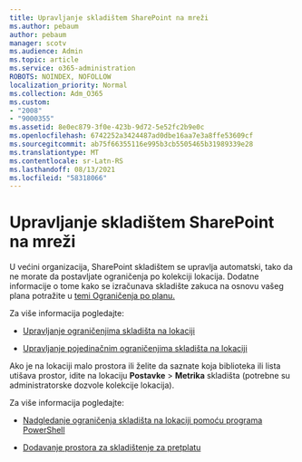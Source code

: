 ```yaml
---
title: Upravljanje skladištem SharePoint na mreži
ms.author: pebaum
author: pebaum
manager: scotv
ms.audience: Admin
ms.topic: article
ms.service: o365-administration
ROBOTS: NOINDEX, NOFOLLOW
localization_priority: Normal
ms.collection: Adm_O365
ms.custom:
- "2008"
- "9000355"
ms.assetid: 8e0ec879-3f0e-423b-9d72-5e52fc2b9e0c
ms.openlocfilehash: 6742252a3424487ad0dbe16aa7e3a8ffe53609cf
ms.sourcegitcommit: ab75f66355116e995b3cb5505465b31989339e28
ms.translationtype: MT
ms.contentlocale: sr-Latn-RS
ms.lasthandoff: 08/13/2021
ms.locfileid: "58318066"
---
```

# <a name="manage-your-sharepoint-online-storage"></a>Upravljanje skladištem SharePoint na mreži

U većini organizacija, SharePoint skladištem se upravlja automatski, tako da ne morate da postavljate ograničenja po kolekciji lokacija. Dodatne informacije o tome kako se izračunava skladište zakuca na osnovu vašeg plana potražite u [temi Ograničenja po planu.](https://docs.microsoft.com/office365/servicedescriptions/sharepoint-online-service-description/sharepoint-online-limits?redirectedfrom=MSDN#limits-by-plan)

Za više informacija pogledajte:

- [Upravljanje ograničenjima skladišta na lokaciji](https://docs.microsoft.com/sharepoint/manage-site-collection-storage-limits)

- [Upravljanje pojedinačnim ograničenjima skladišta na lokaciji](https://docs.microsoft.com/sharepoint/manage-site-collection-storage-limits#manage-individual-site-storage-limits)

Ako je na lokaciji malo prostora ili želite da saznate koja biblioteka ili lista utišava prostor, idite na lokaciju **Postavke**  >  **Metrika** skladišta (potrebne su administratorske dozvole kolekcije lokacija).

Za više informacija pogledajte:

- [Nadgledanje ograničenja skladišta na lokaciji pomoću programa PowerShell](https://docs.microsoft.com/sharepoint/manage-site-collection-storage-limits#monitor-site-storage-limits-by-using-powershell)

- [Dodavanje prostora za skladištenje za pretplatu](https://docs.microsoft.com/microsoft-365/commerce/add-storage-space) 
  